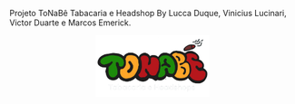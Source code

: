 Projeto ToNaBê Tabacaria e Headshop
By Lucca Duque, Vinicius Lucinari, Victor Duarte e Marcos Emerick.


<p align="center">
  <img src="styles/elements/logo_header_bg_ removed.png" alt="Logo" width="200">
</p>


